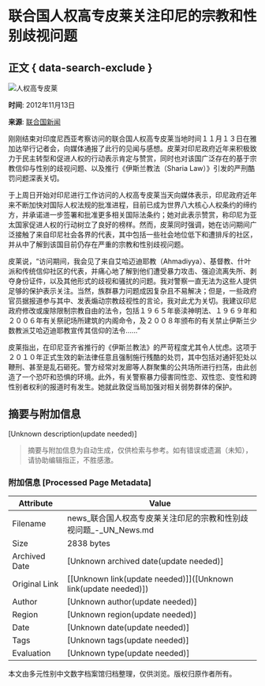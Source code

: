 # 联合国人权高专皮莱关注印尼的宗教和性别歧视问题

## 正文 { data-search-exclude }


![人权高专皮莱](https://global.unitednations.entermediadb.net/assets/mediadb/services/module/asset/downloads/preset/assets/2012/10/15788/image1170x530cropped.jpg)

**时间**: 2012年11月13日

**来源**: [联合国新闻](https://news.un.org/zh/story/2012/11/183412)

刚刚结束对印度尼西亚考察访问的联合国人权高专皮莱当地时间１１月１３日在雅加达举行记者会，向媒体通报了此行的见闻与感想。皮莱对印尼政府近年来积极致力于民主转型和促进人权的行动表示肯定与赞赏，同时也对该国广泛存在的基于宗教信仰与性别的歧视问题、以及推行《伊斯兰教法（Sharia Law）》引发的严刑酷罚问题深表关切。

于上周日开始对印尼进行工作访问的人权高专皮莱当天向媒体表示，印尼政府近年来不断加快对国际人权法规的批准进程，目前已成为世界八大核心人权条约的缔约方，并承诺进一步签署和批准更多相关国际法条约；她对此表示赞赏，称印尼为亚太国家促进人权的行动树立了良好的榜样。然而，皮莱同时强调，她在访问期间广泛接触了来自印尼社会各界的代表，其中包括一些社会地位低下和遭排斥的社区，并从中了解到该国目前仍存在严重的宗教和性别歧视问题。

皮莱说，“访问期间，我会见了来自艾哈迈迪耶教（Ahmadiyya）、基督教、什叶派和传统信仰社区的代表，并痛心地了解到他们遭受暴力攻击、强迫流离失所、剥夺身份证件，以及其他形式的歧视和骚扰的问题。我对警察一直无法为这些人提供足够的保护表示关注。当然，族群暴力问题成因复杂且不易解决；但是，一些政府官员据报道参与其中、发表煽动宗教歧视性的言论，我对此尤为关切。我建议印尼政府修改或废除限制宗教自由的法令，包括１９６５年亵渎神明法、１９６９年和２００６年有关祭祀场所建筑的内阁命令，及２００８年颁布的有关禁止伊斯兰少数教派艾哈迈迪耶教宣传其信仰的法令……”

皮莱指出，在印尼亚齐省推行的《伊斯兰教法》的严苛程度尤其令人忧虑。这项于２０１０年正式生效的新法律任意且强制施行残酷的处罚，其中包括对通奸犯处以鞭刑、甚至是乱石砸死。警方经常对发廊等人群聚集的公共场所进行扫荡，由此创造了一个恐吓和恐惧的环境。此外，有关警察暴力侵害同性恋、双性恋、变性和跨性别者权利的报道时有发生。她就此敦促当局加强对相关弱势群体的保护。
<!-- tcd_original_link https://news.un.org/zh/story/2012/11/183412 -->


## 摘要与附加信息

<!-- tcd_abstract -->
[Unknown description(update needed)]
<!-- tcd_abstract_end -->

> 摘要与附加信息为自动生成，仅供检索与参考。如有错误或遗漏（未知），请协助编辑指正，不胜感激。

### 附加信息 [Processed Page Metadata]

| Attribute       | Value                                  |
|-----------------|----------------------------------------|
| Filename        | news_联合国人权高专皮莱关注印尼的宗教和性别歧视问题_-_UN_News.md                             |
| Size            | 2838 bytes                           |
| Archived Date   | [Unknown archived date(update needed)]                             |
| Original Link   | [[Unknown link(update needed)]]([Unknown link(update needed)])                       |
| Author          | [Unknown author(update needed)]                               |
| Region          | [Unknown region(update needed)]                               |
| Date            | [Unknown date(update needed)]                                 |
| Tags            | [Unknown tags(update needed)]                                 |
| Evaluation            | [Unknown type(update needed)]                                 |
<!-- tcd_table_end -->

本文由多元性别中文数字档案馆归档整理，仅供浏览。版权归原作者所有。
